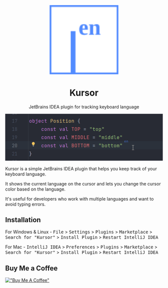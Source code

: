 <div align="center">
    <img src="./src/main/resources/META-INF/pluginIcon_dark.svg" width="220" height="220" alt="logo"/>
</div>
<h1 align="center">Kursor</h1>
<p align="center">JetBrains IDEA plugin for tracking keyboard language</p>

![](https://github.com/siropkin/kursor/blob/main/screenshots/kurso.gif)

<!-- Plugin description -->
Kursor is a simple JetBrains IDEA plugin that helps you keep track of your keyboard language.

It shows the current language on the cursor and lets you change the cursor color based on the language.

It's useful for developers who work with multiple languages and want to avoid typing errors.
<!-- Plugin description end -->

## Installation

For Windows & Linux - <kbd>File</kbd> > <kbd>Settings</kbd> > <kbd>Plugins</kbd> > <kbd>Marketplace</kbd> > <kbd>Search for "Kursor"</kbd> > <kbd>Install Plugin</kbd> > <kbd>Restart IntelliJ IDEA</kbd>

For Mac - <kbd>IntelliJ IDEA</kbd> > <kbd>Preferences</kbd> > <kbd>Plugins</kbd> > <kbd>Marketplace</kbd> > <kbd>Search for "Kursor"</kbd> > <kbd>Install Plugin</kbd>  > <kbd>Restart IntelliJ IDEA</kbd>


## Buy Me a Coffee
[!["Buy Me A Coffee"](https://www.buymeacoffee.com/assets/img/custom_images/orange_img.png)](https://www.buymeacoffee.com/ivan.seredkin)
